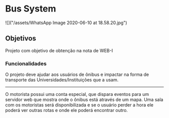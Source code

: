 # Bus System
![]("/assets/WhatsApp Image 2020-06-10 at 18.58.20.jpg")


## Objetivos
Projeto com objetivo de obtenção na nota de WEB-I

### Funcionalidades

O projeto deve ajudar aos usuários de ônibus e impactar
na forma de transporte das Universidades/Instituições 
que a usam. 

---

O motorista possui uma conta especial, que dispara eventos para um servidor web que mostra onde o ônibus está através de um mapa.
Uma sala com os motoristas será disponibilizada e se o usuário perder a hora ele poderá ver outras rotas e onde ele poderá encontrar outro.
